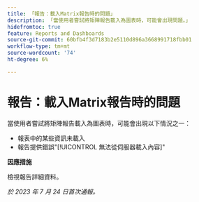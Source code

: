 ```yaml
---
title: 「報告：載入Matrix報告時的問題」
description: 「當使用者嘗試將矩陣報告載入為圖表時，可能會出現問題。」
hidefromtoc: true
feature: Reports and Dashboards
source-git-commit: 60bfb4f3d7183b2e5110d896a3668991718fbb01
workflow-type: tm+mt
source-wordcount: '74'
ht-degree: 6%

---
```



# 報告：載入Matrix報告時的問題

當使用者嘗試將矩陣報告載入為圖表時，可能會出現以下情況之一：

* 報表中的某些資訊未載入
* 報告提供錯誤&quot;[!UICONTROL 無法從伺服器載入內容]&quot;

**因應措施**

檢視報告詳細資料。

_於 2023 年 7 月 24 日首次通報。_

